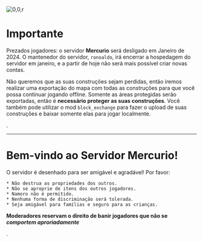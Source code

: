 ![0,0,r](item:///default:furnace)

# **Importante**

Prezados jogadores: o servidor **Mercurio** será desligado em Janeiro de 2024.
O mantenedor do servidor, `ronoaldo`, irá encerrar a hospedagem do servidor
em janeiro, e a partir de hoje não será mais possível criar novas contas.

Não queremos que as suas construções sejam perdidas, então iremos realizar
uma exportação do mapa com todas as construções para que você possa continuar
jogando offline. Somente as áreas protegidas serão exportadas, então é
**necessário proteger as suas construções**. Você também pode utilizar o mod
`block_exchange` para fazer o upload de suas construções e baixar somente elas
para jogar localmente.

.

---------------------

# **Bem-vindo ao Servidor Mercurio!**

O servidor é desenhado para ser amigável e agradável! Por favor:

```
* Não destrua as propriedades dos outros.
* Não se aproprie de itens dos outros jogadores.
* Namoro não é permitido.
* Nenhuma forma de discriminação será tolerada.
* Seja amigável para famílias e seguro para as crianças.
```

**Moderadores reservam o direito de banir jogadores que não se _comportem aproriadamente_**

.